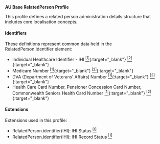 **AU Base RelatedPerson Profile**

This profile defines a related person administration details structure that includes core localisation concepts.

#### Identifiers
These definitions represent common data held in the RelatedPerson.identifier element:
* Individual Healthcare Identifier - IHI [<sup>[1]</sup>](http://ns.electronichealth.net.au/id/hi/ihi/1.0/index.html){:target="_blank"} [<sup>[2]</sup>](http://meteor.aihw.gov.au/content/index.phtml/itemId/432495){:target="_blank"}
* Medicare Number [<sup>[1]</sup>](http://ns.electronichealth.net.au/id/medicare-number/index.html){:target="_blank"} [<sup>[2]</sup>](http://meteor.aihw.gov.au/content/index.phtml/itemId/270101){:target="_blank"}
* DVA (Department of Veterans' Affairs) Number [<sup>[1]</sup>](http://ns.electronichealth.net.au/id/dva/index.html){:target="_blank"} [<sup>[2]</sup>](http://meteor.aihw.gov.au/content/index.phtml/itemId/339127){:target="_blank"}
* Health Care Card Number, Pensioner Concession Card Number, Commonwealth Seniors Health Card Number [<sup>[1]</sup>](http://ns.electronichealth.net.au/id/centrelink-customer-reference-number/index.html){:target="_blank"} [<sup>[2]</sup>](http://meteor.aihw.gov.au/content/index.phtml/itemId/270098){:target="_blank"}

#### Extensions
Extensions used in this profile:
* RelatedPerson.identifier(IHI): IHI Status [<sup>[1]</sup>](http://hl7.org.au/fhir/StructureDefinition/ihi-status)
* RelatedPerson.identifier(IHI): IHI Record Status [<sup>[1]</sup>](https://healthterminologies.gov.au/fhir/ValueSet/ihi-record-status-1)